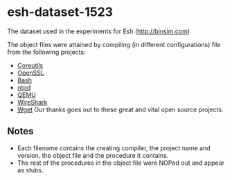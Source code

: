 # esh-dataset-1523
The dataset used in the experiments for Esh (http://binsim.com)

The object files were attained by compiling (in different configurations) file from the following projects:
* [Coreutils](www.gnu.org/s/coreutils/)
* [OpenSSL](https://www.openssl.org/)
* [Bash](https://www.gnu.org/software/bash/)
* [ntpd](http://doc.ntp.org/4.1.0/ntpd.htm)
* [QEMU](qemu.org)
* [WireShark](https://www.wireshark.org)
* [Wget](https://www.gnu.org/software/wget/)
Our thanks goes out to these great and vital open source projects.

## Notes
* Each filename contains the creating compiler, the project name and version, the object file and the procedure it contains.
* The rest of the procedures in the object file were NOPed out and appear as stubs.
